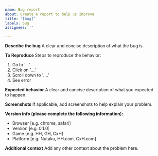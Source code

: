 ```yaml
---
name: Bug report
about: Create a report to help us improve
title: "[bug]"
labels: bug
assignees: ''

---
```


**Describe the bug**
A clear and concise description of what the bug is.

**To Reproduce**
Steps to reproduce the behavior:
1. Go to '...'
2. Click on '....'
3. Scroll down to '....'
4. See error

**Expected behavior**
A clear and concise description of what you expected to happen.

**Screenshots**
If applicable, add screenshots to help explain your problem.

**Version info (please complete the following information):**
 - Browser [e.g. chrome, safari]
 - Version [e.g. 0.1.0]
 - Game [e.g. HH, GH, CxH]
 - Platform [e.g. Nutaku, HH.com, CxH.com]

**Additional context**
Add any other context about the problem here.
